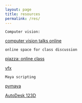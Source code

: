 ```yaml
---
layout: page
title: resources
permalink: /res/
---
```


`Computer vision:`

[computer vision talks online]

`online space for class discussion`

[piazza: online class]

[vfx]

`Maya scripting`

[pymaya]

[AutoDesk 123D]

[computer vision talks online]: http://www.computervisiontalks.com/
[piazza: online class]: https://piazza.com/
[vfx]: https://www.fxguide.com
[pymaya]: http://zurbrigg.com/
[AutoDesk 123D]: http://blog.123dapp.com/
